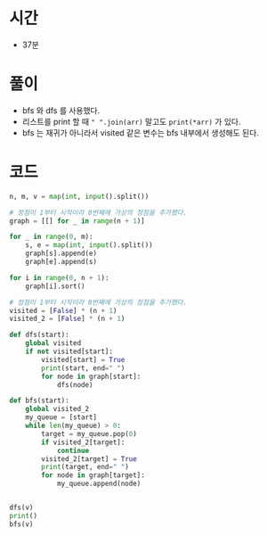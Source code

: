 # 시간 
- 37분

# 풀이
- bfs 와 dfs 를 사용했다.
- 리스트를 print 할 때 ```" ".join(arr)``` 말고도 ```print(*arr)``` 가 있다.
- bfs 는 재귀가 아니라서 visited 같은 변수는 bfs 내부에서 생성해도 된다.


# 코드
```python
n, m, v = map(int, input().split())

# 정점이 1부터 시작이라 0번째에 가상의 정점을 추가했다.
graph = [[] for _ in range(n + 1)]

for _ in range(0, m):
    s, e = map(int, input().split())
    graph[s].append(e)
    graph[e].append(s)

for i in range(0, n + 1):
    graph[i].sort()

# 정점이 1부터 시작이라 0번째에 가상의 정점을 추가했다.
visited = [False] * (n + 1)
visited_2 = [False] * (n + 1)

def dfs(start):
    global visited
    if not visited[start]:
        visited[start] = True
        print(start, end=" ")
        for node in graph[start]:
            dfs(node)

def bfs(start):
    global visited_2
    my_queue = [start]
    while len(my_queue) > 0:
        target = my_queue.pop(0)
        if visited_2[target]:
            continue
        visited_2[target] = True
        print(target, end=" ")
        for node in graph[target]:
            my_queue.append(node)


dfs(v)
print()
bfs(v)

```